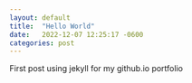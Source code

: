 ```yaml
---
layout: default
title:  "Hello World"
date:   2022-12-07 12:25:17 -0600
categories: post
---
```


First post using jekyll for my github.io portfolio
